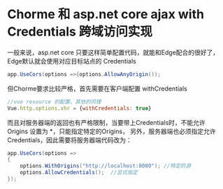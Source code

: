 # Chorme 和 asp.net core ajax with Credentials 跨域访问实现

一般来说，asp.net core 只要这样简单配置代码，就能和Edge配合的很好了，Edge默认就会使用对应目标站点的 Credentials
```csharp
app.UseCors(options =>{options.AllowAnyOrigin());
```

但Chorme要求比较严格，首先需要在客户端配置 withCredentials
```javascript
//vue resource 的配置，其他的同理
Vue.http.options.xhr = {withCredentials: true}
```
而且对服务器端的返回也有严格限制，当要带上Credentials时，不能允许 Origins 设置为 *，只能指定特定的Origins，
另外，服务器端也必须指定允许Credentials，因此需要将服务器端代码改为：
```csharp
app.UseCors(options =>
{
    options.WithOrigins("http://localhost:8080"); //特定的源
    options.AllowCredentials();  //显式指定
});
```